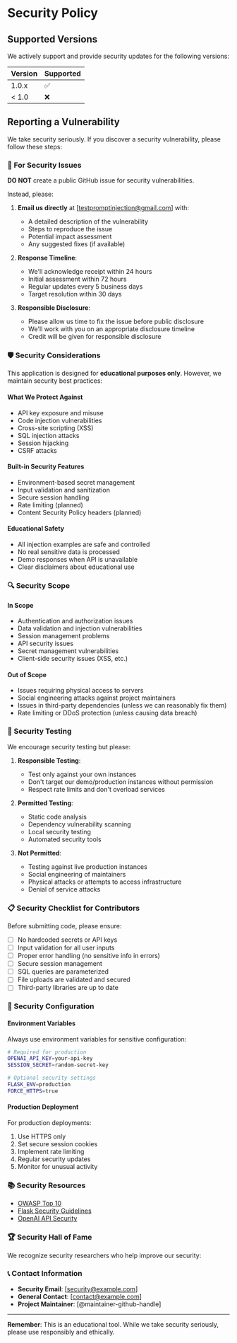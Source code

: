 # Security Policy

## Supported Versions

We actively support and provide security updates for the following versions:

| Version | Supported          |
| ------- | ------------------ |
| 1.0.x   | :white_check_mark: |
| < 1.0   | :x:                |

## Reporting a Vulnerability

We take security seriously. If you discover a security vulnerability, please follow these steps:

### 🚨 For Security Issues

**DO NOT** create a public GitHub issue for security vulnerabilities.

Instead, please:

1. **Email us directly** at [testpromptinjection@gmail.com] with:
   - A detailed description of the vulnerability
   - Steps to reproduce the issue
   - Potential impact assessment
   - Any suggested fixes (if available)

2. **Response Timeline**:
   - We'll acknowledge receipt within 24 hours
   - Initial assessment within 72 hours
   - Regular updates every 5 business days
   - Target resolution within 30 days

3. **Responsible Disclosure**:
   - Please allow us time to fix the issue before public disclosure
   - We'll work with you on an appropriate disclosure timeline
   - Credit will be given for responsible disclosure

### 🛡️ Security Considerations

This application is designed for **educational purposes only**. However, we maintain security best practices:

#### What We Protect Against
- API key exposure and misuse
- Code injection vulnerabilities
- Cross-site scripting (XSS)
- SQL injection attacks
- Session hijacking
- CSRF attacks

#### Built-in Security Features
- Environment-based secret management
- Input validation and sanitization
- Secure session handling
- Rate limiting (planned)
- Content Security Policy headers (planned)

#### Educational Safety
- All injection examples are safe and controlled
- No real sensitive data is processed
- Demo responses when API is unavailable
- Clear disclaimers about educational use

### 🔍 Security Scope

#### In Scope
- Authentication and authorization issues
- Data validation and injection vulnerabilities
- Session management problems
- API security issues
- Secret management vulnerabilities
- Client-side security issues (XSS, etc.)

#### Out of Scope
- Issues requiring physical access to servers
- Social engineering attacks against project maintainers
- Issues in third-party dependencies (unless we can reasonably fix them)
- Rate limiting or DDoS protection (unless causing data breach)

### 🧪 Security Testing

We encourage security testing but please:

1. **Responsible Testing**:
   - Test only against your own instances
   - Don't target our demo/production instances without permission
   - Respect rate limits and don't overload services

2. **Permitted Testing**:
   - Static code analysis
   - Dependency vulnerability scanning
   - Local security testing
   - Automated security tools

3. **Not Permitted**:
   - Testing against live production instances
   - Social engineering of maintainers
   - Physical attacks or attempts to access infrastructure
   - Denial of service attacks

### 📋 Security Checklist for Contributors

Before submitting code, please ensure:

- [ ] No hardcoded secrets or API keys
- [ ] Input validation for all user inputs
- [ ] Proper error handling (no sensitive info in errors)
- [ ] Secure session management
- [ ] SQL queries are parameterized
- [ ] File uploads are validated and secured
- [ ] Third-party libraries are up to date

### 🔧 Security Configuration

#### Environment Variables
Always use environment variables for sensitive configuration:

```bash
# Required for production
OPENAI_API_KEY=your-api-key
SESSION_SECRET=random-secret-key

# Optional security settings
FLASK_ENV=production
FORCE_HTTPS=true
```

#### Production Deployment
For production deployments:

1. Use HTTPS only
2. Set secure session cookies
3. Implement rate limiting
4. Regular security updates
5. Monitor for unusual activity

### 📚 Security Resources

- [OWASP Top 10](https://owasp.org/www-project-top-ten/)
- [Flask Security Guidelines](https://flask.palletsprojects.com/en/2.3.x/security/)
- [OpenAI API Security](https://platform.openai.com/docs/guides/safety-best-practices)

### 🏆 Security Hall of Fame

We recognize security researchers who help improve our security:

<!-- This section will be updated as we receive reports -->

### 📞 Contact Information

- **Security Email**: [security@example.com]
- **General Contact**: [contact@example.com]
- **Project Maintainer**: [@maintainer-github-handle]

---

**Remember**: This is an educational tool. While we take security seriously, please use responsibly and ethically.
